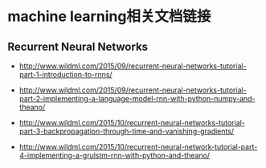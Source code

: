 machine learning相关文档链接
============================

Recurrent Neural Networks
-------------------------

* <http://www.wildml.com/2015/09/recurrent-neural-networks-tutorial-part-1-introduction-to-rnns/>

* <http://www.wildml.com/2015/09/recurrent-neural-networks-tutorial-part-2-implementing-a-language-model-rnn-with-python-numpy-and-theano/>

* <http://www.wildml.com/2015/10/recurrent-neural-networks-tutorial-part-3-backpropagation-through-time-and-vanishing-gradients/>

* <http://www.wildml.com/2015/10/recurrent-neural-network-tutorial-part-4-implementing-a-grulstm-rnn-with-python-and-theano/>

